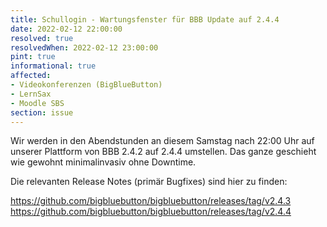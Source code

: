 ```yaml
---
title: Schullogin - Wartungsfenster für BBB Update auf 2.4.4
date: 2022-02-12 22:00:00
resolved: true
resolvedWhen: 2022-02-12 23:00:00
pint: true
informational: true
affected:
- Videokonferenzen (BigBlueButton)
- LernSax
- Moodle SBS
section: issue
---
```


Wir werden in den Abendstunden an diesem Samstag nach 22:00 Uhr auf
unserer Plattform von BBB 2.4.2 auf 2.4.4 umstellen. Das ganze
geschieht wie gewohnt minimalinvasiv ohne Downtime.

Die relevanten Release Notes (primär Bugfixes) sind hier zu finden:

https://github.com/bigbluebutton/bigbluebutton/releases/tag/v2.4.3
https://github.com/bigbluebutton/bigbluebutton/releases/tag/v2.4.4
